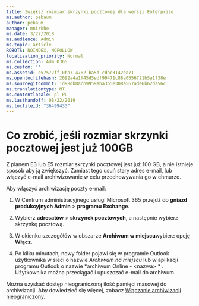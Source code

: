 ```yaml
---
title: Zwiększ rozmiar skrzynki pocztowej dla wersji Enterprise
ms.author: pebaum
author: pebaum
manager: mnirkhe
ms.date: 3/27/2018
ms.audience: Admin
ms.topic: article
ROBOTS: NOINDEX, NOFOLLOW
localization_priority: Normal
ms.collection: Adm_O365
ms.custom: ''
ms.assetid: e57572ff-0ba7-4782-ba5d-cdac3142ea71
ms.openlocfilehash: 2092a4a1f45d5edf99471c88a0556721b5a1f38e
ms.sourcegitcommit: 1d98db8acb9959aba3b5e308a567ade6b62da56c
ms.translationtype: MT
ms.contentlocale: pl-PL
ms.lasthandoff: 08/22/2019
ms.locfileid: "36499433"
---
```

# <a name="what-to-do-if-your-mailbox-size-is-already-100gb"></a>Co zrobić, jeśli rozmiar skrzynki pocztowej jest już 100GB

Z planem E3 lub E5 rozmiar skrzynki pocztowej jest już 100 GB, a nie istnieje sposób aby ją zwiększyć. Zamiast tego usuń stary adres e-mail, lub włączyć e-mail archiwizowanie w celu przechowywania go w chmurze. 
  
Aby włączyć archiwizację poczty e-mail:
  
1. W Centrum administracyjnego usługi Microsoft 365 przejdź do **gniazd produkcyjnych Admin** \> **programu Exchange**. 
    
2. Wybierz **adresatów** \> **skrzynek pocztowych**, a następnie wybierz skrzynkę pocztową. 
    
3. W okienku szczegółów w obszarze **Archiwum w miejscu**wybierz opcję **Włącz**. 
    
4. Po kilku minutach, nowy folder pojawi się w programie Outlook użytkownika w sieci o nazwie *Archiwum na miejscu* lub w aplikacji programu Outlook o nazwie *archiwum Online - \<nazwa\> * . Użytkownika można przeciągać i upuszczać e-mail do archiwum. 
    
Można uzyskać dostęp nieograniczoną ilość pamięci masowej do archiwizacji. Aby dowiedzieć się więcej, zobacz [Włączanie archiwizacji nieograniczony](https://support.office.com/article/enable-unlimited-archiving-in-office-365-admin-help-e2a789f2-9962-4960-9fd4-a00aa063559e).
  

